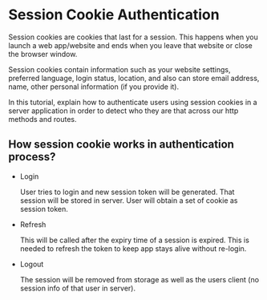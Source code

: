 Session Cookie Authentication
=============================

Session cookies are cookies that last for a session. This happens when you launch a web app/website and ends when you leave that website or close the browser window.

Session cookies contain information such as your website settings, preferred language, login status, location, and also can store email address, name, other personal information (if you provide it).

In this tutorial, explain how to authenticate users using session cookies in a server application in order to detect who they are that across our http methods and routes.

How session cookie works in authentication process?
---------------------------------------------------

- Login

    User tries to login and new session token will be generated. That session will be stored in server.
    User will obtain a set of cookie as session token.

- Refresh
    
    This will be called after the expiry time of a session is expired. This is needed to refresh the token to keep app stays alive without re-login. 

- Logout

    The session will be removed from storage as well as the users client (no session info of that user in server).